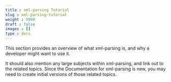 ```yaml
---
title : xml-parsing Tutorial
slug : xml-parsing-tutorial
weight : 9999
draft : false
images : []
type : docs
---
```


This section provides an overview of what xml-parsing is, and why a developer might want to use it.

It should also mention any large subjects within xml-parsing, and link out to the related topics.  Since the Documentation for xml-parsing is new, you may need to create initial versions of those related topics.

